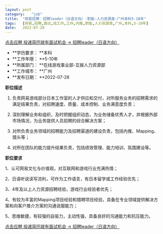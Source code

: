 ```yaml
---
layout:	post
category:	"job"
title:	"网易招聘：招聘leader（日语方向）-职能-人力资源类-广州本科5-10年"
tags:	[网易,招聘,面试,找工作,工作,内推,职能,人力资源类,广州,本科,5-10年]
date:	2022-07-28
---
```


[点击应聘 投递简历就有面试机会 ->  招聘leader（日语方向）](http://mobile.bole.netease.com/bole/boleDetail?id=41830&employeeId=346f03c3cda5f04c&key=all)



- **学历要求： **本科
- **工作年限： **5-10年
- **所属部门： **在线游戏事业部-互娱人力资源部
- **工作城市： **广州
- **发布日期： **2022-07-28



**职位描述**

1. 负责网易游戏部分日本工作室的人才供应和交付，对所服务业务的招聘需求的满足结果负责，对招聘速度、质量、成本控制、业务满意度负责；

2. 深刻理解业务和组织，及时把握组织动态，为业务储备优秀人才，并根据外部市场情况，为业务提供人员招聘的综合解决方案；

3. 对所负责业务领域的招聘能力及招聘渠道的建设负责，包括内推、Mapping、猎头等；

4. 对所在团队的能力提升结果负责，包括绩效管理、能力培训、氛围建设等。





**职位要求**

1、认可网易文化与价值观，对互联网和游戏行业充满热情；

2、日语听说读写流利，可作为工作语言，有日本留学或工作经验优先； 

3、4年及以上人力资源招聘经验，游戏行业经验者优先；

4、有较为丰富的Mapping项目经验和猎聘项目经验，具备在专业领域提供解决方案和向客户推介方案的沟通说服能力；

5、思维敏捷，有较强的自驱力，主动性强，具备良好的沟通能力和抗压能力。





[点击应聘 投递简历就有面试机会 ->  招聘leader（日语方向）](http://mobile.bole.netease.com/bole/boleDetail?id=41830&employeeId=346f03c3cda5f04c&key=all)